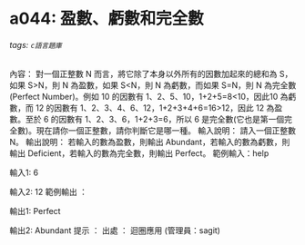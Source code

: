 # a044: 盈數、虧數和完全數
###### tags: `c語言題庫`
內容：
對一個正整數 N 而言，將它除了本身以外所有的因數加起來的總和為 S，如果 S>N，則 N 為盈數，如果 S<N，則 N 為虧數，而如果 S=N，則 N 為完全數(Perfect Number)。例如 10 的因數有 1、2、5、10，1+2+5=8<10，因此10 為虧數，而 12 的因數有 1、2、3、4、6、12，1+2+3+4+6=16>12，因此 12 為盈數。至於 6 的因數有 1、2、3、6，1+2+3=6，所以 6 是完全數(它也是第一個完全數)。現在請你一個正整數，請你判斷它是哪一種。
輸入說明：
請入一個正整數 N。
輸出說明：
若輸入的數為盈數，則輸出 Abundant，若輸入的數為虧數，則輸出 Deficient，若輸入的數為完全數，則輸出 Perfect。
範例輸入：help

輸入1:
6

輸入2:
12
範例輸出 ：

輸出1:
Perfect

輸出2:
Abundant
提示 ：
出處 ：
迴圈應用 (管理員：sagit)

　